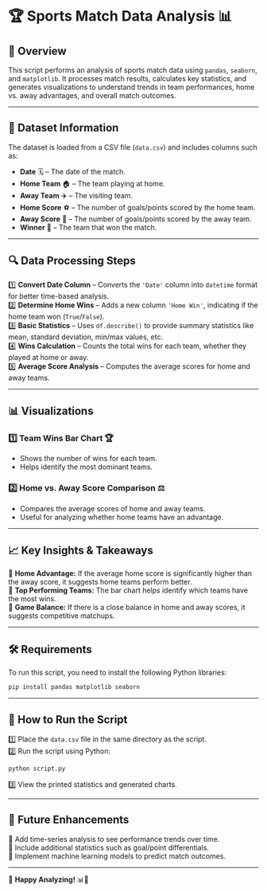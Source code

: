 # 🏆 **Sports Match Data Analysis** 📊  

## 📌 **Overview**  
This script performs an analysis of sports match data using `pandas`, `seaborn`, and `matplotlib`. It processes match results, calculates key statistics, and generates visualizations to understand trends in team performances, home vs. away advantages, and overall match outcomes.  

---

## 📂 **Dataset Information**  
The dataset is loaded from a CSV file (`data.csv`) and includes columns such as:  
- **Date** 🗓️ – The date of the match.  
- **Home Team** 🏠 – The team playing at home.  
- **Away Team** ✈️ – The visiting team.  
- **Home Score** ⚽ – The number of goals/points scored by the home team.  
- **Away Score** 🏀 – The number of goals/points scored by the away team.  
- **Winner** 🏅 – The team that won the match.  

---

## 🔍 **Data Processing Steps**  
1️⃣ **Convert Date Column** – Converts the `'Date'` column into `datetime` format for better time-based analysis.  
2️⃣ **Determine Home Wins** – Adds a new column `'Home Win'`, indicating if the home team won (`True`/`False`).  
3️⃣ **Basic Statistics** – Uses `df.describe()` to provide summary statistics like mean, standard deviation, min/max values, etc.  
4️⃣ **Wins Calculation** – Counts the total wins for each team, whether they played at home or away.  
5️⃣ **Average Score Analysis** – Computes the average scores for home and away teams.  

---

## 📊 **Visualizations**  
### 1️⃣ **Team Wins Bar Chart** 🏆  
- Shows the number of wins for each team.  
- Helps identify the most dominant teams.  

### 2️⃣ **Home vs. Away Score Comparison** ⚖️  
- Compares the average scores of home and away teams.  
- Useful for analyzing whether home teams have an advantage.  

---

## 📈 **Key Insights & Takeaways**  
🔹 **Home Advantage:** If the average home score is significantly higher than the away score, it suggests home teams perform better.  
🔹 **Top Performing Teams:** The bar chart helps identify which teams have the most wins.  
🔹 **Game Balance:** If there is a close balance in home and away scores, it suggests competitive matchups.  

---

## 🛠️ **Requirements**  
To run this script, you need to install the following Python libraries:  
```bash
pip install pandas matplotlib seaborn
```  

---

## 🚀 **How to Run the Script**  
1️⃣ Place the `data.csv` file in the same directory as the script.  
2️⃣ Run the script using Python:  
```bash
python script.py
```  
3️⃣ View the printed statistics and generated charts.  

---

## 🎯 **Future Enhancements**  
🔹 Add time-series analysis to see performance trends over time.  
🔹 Include additional statistics such as goal/point differentials.  
🔹 Implement machine learning models to predict match outcomes.  

---

📌 **Happy Analyzing!** 📊🚀